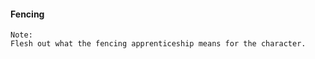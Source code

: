 
#### Fencing

```note
Note:
Flesh out what the fencing apprenticeship means for the character.

```
